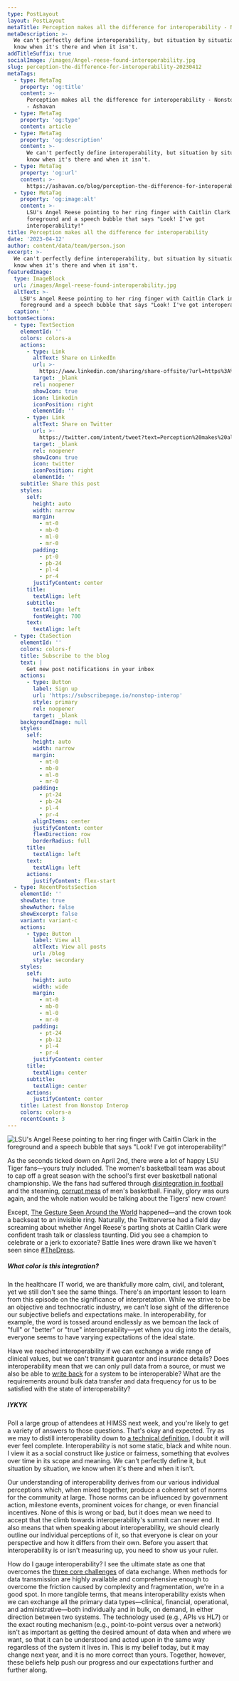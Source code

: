 ```yaml
---
type: PostLayout
layout: PostLayout
metaTitle: Perception makes all the difference for interoperability - Nonstop Interop
metaDescription: >-
  We can't perfectly define interoperability, but situation by situation, we
  know when it's there and when it isn't.
addTitleSuffix: true
socialImage: /images/Angel-reese-found-interoperability.jpg
slug: perception-the-difference-for-interoperability-20230412
metaTags:
  - type: MetaTag
    property: 'og:title'
    content: >-
      Perception makes all the difference for interoperability - Nonstop Interop
      - Ashavan
  - type: MetaTag
    property: 'og:type'
    content: article
  - type: MetaTag
    property: 'og:description'
    content: >-
      We can't perfectly define interoperability, but situation by situation, we
      know when it's there and when it isn't.
  - type: MetaTag
    property: 'og:url'
    content: >-
      https://ashavan.co/blog/perception-the-difference-for-interoperability-20230412
  - type: MetaTag
    property: 'og:image:alt'
    content: >-
      LSU's Angel Reese pointing to her ring finger with Caitlin Clark in the
      foreground and a speech bubble that says "Look! I've got
      interoperability!"
title: Perception makes all the difference for interoperability
date: '2023-04-12'
author: content/data/team/person.json
excerpt: >-
  We can't perfectly define interoperability, but situation by situation, we
  know when it's there and when it isn't.
featuredImage:
  type: ImageBlock
  url: /images/Angel-reese-found-interoperability.jpg
  altText: >-
    LSU's Angel Reese pointing to her ring finger with Caitlin Clark in the
    foreground and a speech bubble that says "Look! I've got interoperability!"
  caption: ''
bottomSections:
  - type: TextSection
    elementId: ''
    colors: colors-a
    actions:
      - type: Link
        altText: Share on LinkedIn
        url: >-
          https://www.linkedin.com/sharing/share-offsite/?url=https%3A%2F%2Fashavan.co%2Fblog%2Fperception-the-difference-for-interoperability-20230412
        target: _blank
        rel: noopener
        showIcon: true
        icon: linkedin
        iconPosition: right
        elementId: ''
      - type: Link
        altText: Share on Twitter
        url: >-
          https://twitter.com/intent/tweet?text=Perception%20makes%20all%20the%20difference%20for%20interoperability%20-%20Nonstop%20Interop&url=https%3A%2F%2Fashavan.co%2Fblog%2Fperception-the-difference-for-interoperability-20230412
        target: _blank
        rel: noopener
        showIcon: true
        icon: twitter
        iconPosition: right
        elementId: ''
    subtitle: Share this post
    styles:
      self:
        height: auto
        width: narrow
        margin:
          - mt-0
          - mb-0
          - ml-0
          - mr-0
        padding:
          - pt-0
          - pb-24
          - pl-4
          - pr-4
        justifyContent: center
      title:
        textAlign: left
      subtitle:
        textAlign: left
        fontWeight: 700
      text:
        textAlign: left
  - type: CtaSection
    elementId: ''
    colors: colors-f
    title: Subscribe to the blog
    text: |
      Get new post notifications in your inbox
    actions:
      - type: Button
        label: Sign up
        url: 'https://subscribepage.io/nonstop-interop'
        style: primary
        rel: noopener
        target: _blank
    backgroundImage: null
    styles:
      self:
        height: auto
        width: narrow
        margin:
          - mt-0
          - mb-0
          - ml-0
          - mr-0
        padding:
          - pt-24
          - pb-24
          - pl-4
          - pr-4
        alignItems: center
        justifyContent: center
        flexDirection: row
        borderRadius: full
      title:
        textAlign: left
      text:
        textAlign: left
      actions:
        justifyContent: flex-start
  - type: RecentPostsSection
    elementId: ''
    showDate: true
    showAuthor: false
    showExcerpt: false
    variant: variant-c
    actions:
      - type: Button
        label: View all
        altText: View all posts
        url: /blog
        style: secondary
    styles:
      self:
        height: auto
        width: wide
        margin:
          - mt-0
          - mb-0
          - ml-0
          - mr-0
        padding:
          - pt-24
          - pb-12
          - pl-4
          - pr-4
        justifyContent: center
      title:
        textAlign: center
      subtitle:
        textAlign: center
      actions:
        justifyContent: center
    title: Latest from Nonstop Interop
    colors: colors-a
    recentCount: 3
---
```

![LSU's Angel Reese pointing to her ring finger with Caitlin Clark in the foreground and a speech bubble that says "Look! I've got interoperability!"](/images/Angel-reese-found-interoperability.jpg)

As the seconds ticked down on April 2nd, there were a lot of happy LSU Tiger fans—yours truly included. The women's basketball team was about to cap off a great season with the school's first ever basketball national championship. We the fans had suffered through [disintegration in football](https://www.espn.com/college-football/story/_/id/32732890/ed-orgeron-coach-lsu-tigers-bowl-game-qualifying-upset-no-15-texas-am) and the steaming, [corrupt mess](https://www.espn.com/mens-college-basketball/story/_/id/33486250/will-wade-lsu-men-basketball-coach-sources-confirm) of men's basketball. Finally, glory was ours again, and the whole nation would be talking about the Tigers' new crown!

Except, [The Gesture Seen Around the World](https://apnews.com/article/march-madness-lsu-iowa-reese-clark-f9f814102702e21dc18b48405e197b5c) happened—and the crown took a backseat to an invisible ring. Naturally, the Twitterverse had a field day screaming about whether Angel Reese's parting shots at Caitlin Clark were confident trash talk or classless taunting. Did you see a champion to celebrate or a jerk to excoriate? Battle lines were drawn like we haven't seen since [#TheDress](https://en.wikipedia.org/wiki/The_dress).

##### What color is this integration?

In the healthcare IT world, we are thankfully more calm, civil, and tolerant, yet we still don't see the same things. There's an important lesson to learn from this episode on the significance of interpretation. While we strive to be an objective and technocratic industry, we can't lose sight of the difference our subjective beliefs and expectations make. In interoperability, for example, the word is tossed around endlessly as we bemoan the lack of "full" or "better" or "true" interoperability—yet when you dig into the details, everyone seems to have varying expectations of the ideal state.

Have we reached interoperability if we can exchange a wide range of clinical values, but we can't transmit guarantor and insurance details? Does interoperability mean that we can only pull data from a source, or must we also be able to [write back](/blog/uscdi-power-write-access-20220930) for a system to be interoperable? What are the requirements around bulk data transfer and data frequency for us to be satisfied with the state of interoperability?

##### IYKYK

Poll a large group of attendees at HIMSS next week, and you're likely to get a variety of answers to those questions. That's okay and expected. Try as we may to distill interoperability down to [a technical definition](https://www.iso.org/obp/ui#iso:std:iso:ts:27790:ed-1:v1:en:term:3.39), I doubt it will ever feel complete. Interoperability is not some static, black and white noun. I view it as a social construct like justice or fairness, something that evolves over time in its scope and meaning. We can't perfectly define it, but situation by situation, we know when it's there and when it isn't.

Our understanding of interoperability derives from our various individual perceptions which, when mixed together, produce a coherent set of norms for the community at large. Those norms can be influenced by government action, milestone events, prominent voices for change, or even financial incentives. None of this is wrong or bad, but it does mean we need to accept that the climb towards interoperability's summit can never end. It also means that when speaking about interoperability, we should clearly outline our individual perceptions of it, so that everyone is clear on your perspective and how it differs from their own. Before you assert that interoperability is or isn't measuring up, you need to show us your ruler.

How do I gauge interoperability? I see the ultimate state as one that overcomes the [three core challenges](/blog/interoperating-healthcare-hard-20220627) of data exchange. When methods for data transmission are highly available and comprehensive enough to overcome the friction caused by complexity and fragmentation, we're in a good spot. In more tangible terms, that means interoperability exists when we can exchange all the primary data types—clinical, financial, operational, and administrative—both individually and in bulk, on demand, in either direction between two systems. The technology used (e.g., APIs vs HL7) or the exact routing mechanism (e.g., point-to-point versus over a network) isn't as important as getting the desired amount of data when and where we want, so that it can be understood and acted upon in the same way regardless of the system it lives in. This is my belief today, but it may change next year, and it is no more correct than yours. Together, however, these beliefs help push our progress and our expectations further and further along.
